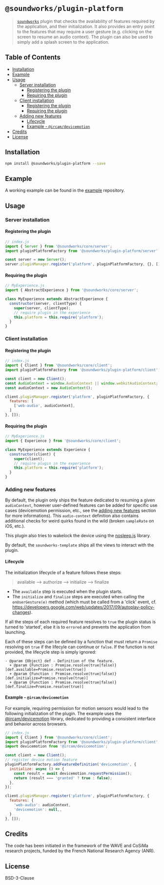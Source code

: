 # `@soundworks/plugin-platform`

> [`soundworks`](https://github.com/collective-soundworks/soundworks) plugin that checks the availability of features required by the application, and their initialization. It also provides an entry point to the features that may require a user gesture (e.g. clicking on the screen to resume an audio context). The plugin can also be used to simply add a splash screen to the application.

## Table of Contents

<!-- toc -->

- [Installation](#installation)
- [Example](#example)
- [Usage](#usage)
  * [Server installation](#server-installation)
    + [Registering the plugin](#registering-the-plugin)
    + [Requiring the plugin](#requiring-the-plugin)
  * [Client installation](#client-installation)
    + [Registering the plugin](#registering-the-plugin-1)
    + [Requiring the plugin](#requiring-the-plugin-1)
  * [Adding new features](#adding-new-features)
    + [Lifecycle](#lifecycle)
    + [Example - `@ircam/devicemotion`](#example---ircamdevicemotion)
- [Credits](#credits)
- [License](#license)

<!-- tocstop -->

## Installation

```sh
npm install @soundworks/plugin-platform --save
```

## Example

A working example can be found in the [example](https://github.com/collective-soundworks/soundworks-examples) repository.

## Usage

### Server installation

#### Registering the plugin

```js
// index.js
import { Server } from '@soundworks/core/server';
import pluginPlatformFactory from '@soundworks/plugin-platform/server';

const server = new Server();
server.pluginManager.register('platform', pluginPlatformFactory, {}, []);
```

#### Requiring the plugin

```js
// MyExperience.js
import { AbstractExperience } from '@soundworks/core/server';

class MyExperience extends AbstractExperience {
  constructor(server, clientType) {
    super(server, clientType);
    // require plugin in the experience
    this.platform = this.require('platform');
  }
}
```

### Client installation

#### Registering the plugin

```js
// index.js
import { Client } from '@soundworks/core/client';
import pluginPlatformFactory from '@soundworks/plugin-platform/client';

const client = new Client();
const AudioContext = window.AudioContext || window.webkitAudioContext;
const audioContext = new AudioContext();

client.pluginManager.register('platform', pluginPlatformFactory, {
  features: [
    ['web-audio', audioContext],
  ]
}, []);
```

#### Requiring the plugin

```js
// MyExperience.js
import { Experience } from '@soundworks/core/client';

class MyExperience extends Experience {
  constructor(client) {
    super(client);
    // require plugin in the experience
    this.platform = this.require('platform');
  }
}
```

### Adding new features

By default, the plugin only ships the feature dedicated to resuming a given `audioContext`, however user-defined features can be added for specific use cases (devicemotion permission, etc., see the [adding new features](#adding-new-features) section for more informations). This `audio-context` definition also contains additional checks for weird quirks found in the wild (broken `sampleRate` on iOS, etc.).

This plugin also tries to wakelock the device using the [nosleep.js](https://github.com/richtr/NoSleep.js/) library.

By default, the `soundworks-template` ships all the views to interact with the plugin.

#### Lifecycle

The initialization lifecycle of a feature follows these steps:

> available --> authorize --> initialize --> finalize

- The `available` step is executed when the plugin starts.
- The `initialize` and `finalize` steps are executed when calling the `onUserGesture(e)` method (which must be called from a 'click' event, cf. https://developers.google.com/web/updates/2017/09/autoplay-policy-changes).

If all the steps of each required feature resolves to `true` the plugin status is turned to 'started', else it is to `errored` and prevents the application from launching.

Each of these steps can be defined by a function that must return a `Promise` resolving on `true` if the lifecyle can continue or `false`. If the function is not provided, the lifecycle step is simply ignored:

```
- @param {Object} def - Definition of the feature.
  + @param {Function : Promise.resolve(true|false)} [def.available=Promise.resolve(true)]
  + @param {Function : Promise.resolve(true|false)} [def.initialize=Promise.resolve(true)]
  + @param {Function : Promise.resolve(true|false)} [def.finalize=Promise.resolve(true)]
```

#### Example - `@ircam/devicemotion`

For example, requiring permission for motion sensors would lead to the following initialization of the plugin. The example uses the [@ircam/devicemotion](https://github.com/ircam-jstools/devicemotion) library, dedicated to providing a consistent interface and behavior across browsers.

```js
// index.js
import { Client } from '@soundworks/core/client';
import pluginPlatformFactory from '@soundworks/plugin-platform/client';
import devicemotion from '@ircam/devicemotion';

const client = new Client();
// register device motion feature
pluginPlatformFactory.addFeatureDefinition('devicemotion', {
  initialize: async () => {
    const result = await devicemotion.requestPermission();
    return (result === 'granted' ? true : false);
  },
});

client.pluginManager.register('platform', pluginPlatformFactory, {
  features: {
    'web-audio': audioContext,
    'devicemotion': null,,
  }
}, []);
```

## Credits

The code has been initiated in the framework of the WAVE and CoSiMa research projects, funded by the French National Research Agency (ANR).

## License

BSD-3-Clause
